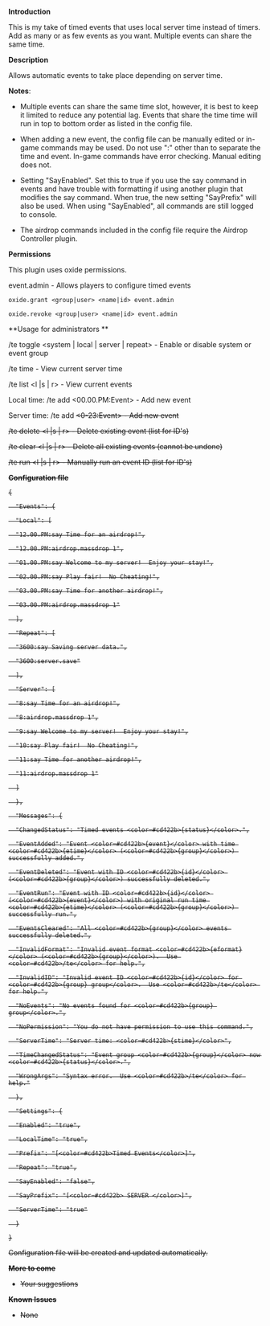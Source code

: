 **Introduction**

This is my take of timed events that uses local server time instead of timers.  Add as many or as few events as you want.  Multiple events can share the same time.

**Description**

Allows automatic events to take place depending on server time.

**Notes**:


* Multiple events can share the same time slot, however, it is best to keep it limited to reduce any potential lag.  Events that share the time time will run in top to bottom order as listed in the config file.

* When adding a new event, the config file can be manually edited or in-game commands may be used.  Do not use ":" other than to separate the time and event.  In-game commands have error checking.  Manual editing does not.
* Setting "SayEnabled".  Set this to true if you use the say command in events and have trouble with formatting if using another plugin that modifies the say command. When true, the new setting "SayPrefix" will also be used. When using "SayEnabled", all commands are still logged to console.

* The airdrop commands included in the config file require the Airdrop Controller plugin.


**Permissions**

This plugin uses oxide permissions.


event.admin - Allows players to configure timed events

````
oxide.grant <group|user> <name|id> event.admin

oxide.revoke <group|user> <name|id> event.admin
````


**Usage for administrators
**

/te toggle <system | local | server | repeat> - Enable or disable system or event group

/te time - View current server time

/te list <l |s | r> - View current events

Local time: /te add <l> <00.00.PM:Event> - Add new event

Server time: /te add <s> <0-23:Event> - Add new event

/te delete <l |s | r> <ID> - Delete existing event (list for ID's)

/te clear <l |s | r> - Delete all existing events (cannot be undone)

/te run <l |s | r> <ID> - Manually run an event ID (list for ID's)

**Configuration file**

````
{

  "Events": {

  "Local": [

  "12.00.PM:say Time for an airdrop!",

  "12.00.PM:airdrop.massdrop 1",

  "01.00.PM:say Welcome to my server!  Enjoy your stay!",

  "02.00.PM:say Play fair!  No Cheating!",

  "03.00.PM:say Time for another airdrop!",

  "03.00.PM:airdrop.massdrop 1"

  ],

  "Repeat": [

  "3600:say Saving server data.",

  "3600:server.save"

  ],

  "Server": [

  "8:say Time for an airdrop!",

  "8:airdrop.massdrop 1",

  "9:say Welcome to my server!  Enjoy your stay!",

  "10:say Play fair!  No Cheating!",

  "11:say Time for another airdrop!",

  "11:airdrop.massdrop 1"

  ]

  },

  "Messages": {

  "ChangedStatus": "Timed events <color=#cd422b>{status}</color>.",

  "EventAdded": "Event <color=#cd422b>{event}</color> with time <color=#cd422b>{etime}</color> (<color=#cd422b>{group}</color>) successfully added.",

  "EventDeleted": "Event with ID <color=#cd422b>{id}</color> (<color=#cd422b>{group}</color>) successfully deleted.",

  "EventRun": "Event with ID <color=#cd422b>{id}</color> (<color=#cd422b>{event}</color>) with original run time <color=#cd422b>{etime}</color> (<color=#cd422b>{group}</color>) successfully run.",

  "EventsCleared": "All <color=#cd422b>{group}</color> events successfully deleted.",

  "InvalidFormat": "Invalid event format <color=#cd422b>{eformat}</color> (<color=#cd422b>{group}</color>).  Use <color=#cd422b>/te</color> for help.",

  "InvalidID": "Invalid event ID <color=#cd422b>{id}</color> for <color=#cd422b>{group} group</color>.  Use <color=#cd422b>/te</color> for help.",

  "NoEvents": "No events found for <color=#cd422b>{group} group</color>.",

  "NoPermission": "You do not have permission to use this command.",

  "ServerTime": "Server time: <color=#cd422b>{stime}</color>",

  "TimeChangedStatus": "Event group <color=#cd422b>{group}</color> now <color=#cd422b>{status}</color>.",

  "WrongArgs": "Syntax error.  Use <color=#cd422b>/te</color> for help."

  },

  "Settings": {

  "Enabled": "true",

  "LocalTime": "true",

  "Prefix": "[<color=#cd422b>Timed Events</color>]",

  "Repeat": "true",

  "SayEnabled": "false",

  "SayPrefix": "[<color=#cd422b> SERVER </color>]",

  "ServerTime": "true"

  }

}
````

Configuration file will be created and updated automatically.

**More to come**


* Your suggestions


**Known Issues**


* None